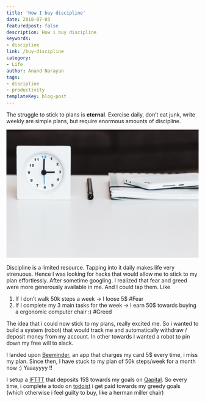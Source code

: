 ```yaml
---
title: 'How I buy discipline'
date: 2018-07-03
featuredpost: false
description: How i buy discipline
keywords:
- discipline
link: /buy-discipline
category:
- Life 
author: Anand Narayan
tags:
- discipline
- productivity
templateKey: blog-post
---
```


The struggle to stick to plans is **eternal**. Exercise daily, don’t eat junk, write weekly are simple plans, but require enormous amounts of discipline.

![time](./images/time.jpeg)

Discipline is a limited resource. Tapping into it daily makes life very strenuous. Hence I was looking for hacks that would allow me to stick to my plan effortlessly. After sometime googling. I realized that fear and greed were more generously available in me. And I could tap them. Like

1. If I don’t walk 50k steps a week -> I loose 5$ #Fear
2. If I complete my 3 main tasks for the week -> I earn 50$ towards buying a ergonomic computer chair :) #Greed

The idea that i could now stick to my plans, really excited me. So i wanted to build a system (robot) that would track me and automatically withdraw / deposit money from my account. In other towards I wanted a robot to pin down my free will to slack.

I landed upon [Beeminder](https://www.beeminder.com/codeanand/), an app that charges my card 5$ every time, i miss my plan. Since then, I have stuck to my plan of 50k steps/week for a month now :) Yaaayyyy !!

I setup a [IFTTT](https://ifttt.com/) that deposits 15$ towards my goals on [Qapital](https://www.qapital.com/). So every time, i complete a todo on [todoist](https://todoist.com/) i get paid towards my greedy goals (which otherwise i feel guilty to buy, like a herman miller chair)